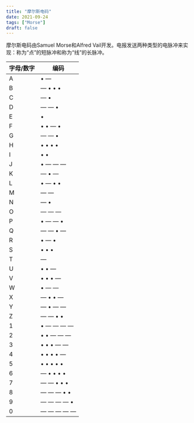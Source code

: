 ```yaml
---
title: "摩尔斯电码"
date: 2021-09-24
tags: ["Morse"]
draft: false
---
```


摩尔斯电码由Samuel Morse和Alfred Vail开发。电报发送两种类型的电脉冲来实现：称为“点”的短脉冲和称为“线”的长脉冲。

<!--more-->

| 字母/数字 | 编码      |
| --------- | --------- |
| A         | • ―       |
| B         | ― • • •   |
| C         | ― •       |
| D         | ― ― •      |
| E         | •         |
| F         | • • ― •   |
| G         | ― ― •      |
| H         | • • • •   |
| I         | • •       |
| J         | • ― ― ―     |
| K         | ― • ―     |
| L         | • ― • •   |
| M         | ― ―        |
| N         | ― •       |
| O         | ― ― ―       |
| P         | • ― ― •    |
| Q         | ― ― • ―    |
| R         | • ― •     |
| S         | • • •     |
| T         | ―         |
| U         | • • ―     |
| V         | • • • ―   |
| W         | • ― ―      |
| X         | ― • • ―   |
| Y         | ― • ― ―    |
| Z         | ― ― • •    |
| 1         | • ― ― ― ―    |
| 2         | • • ― ― ―   |
| 3         | • • • ― ―  |
| 4         | • • • • ― |
| 5         | • • • • • |
| 6         | ― • • • • |
| 7         | ― ― • • •   |
| 8         | ― ― ― • •    |
| 9         | ― ― ― ― •     |
| 0         | ― ― ― ― ―     |



